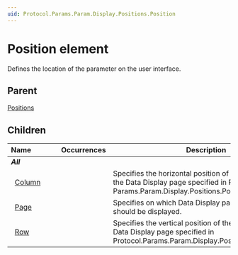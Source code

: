 ```yaml
---
uid: Protocol.Params.Param.Display.Positions.Position
---
```


# Position element

Defines the location of the parameter on the user interface.

## Parent

[Positions](xref:Protocol.Params.Param.Display.Positions)

## Children

|Name&nbsp;&nbsp;&nbsp;&nbsp;&nbsp;&nbsp;&nbsp;&nbsp;&nbsp;&nbsp;&nbsp;&nbsp;|Occurrences|Description|
|--- |--- |--- |
|***All***|||
|&nbsp;&nbsp;[Column](xref:Protocol.Params.Param.Display.Positions.Position.Column)||Specifies the horizontal position of the parameter on the Data Display page specified in Protocol. Params.Param.Display.Positions.Position.Page.|
|&nbsp;&nbsp;[Page](xref:Protocol.Params.Param.Display.Positions.Position.Page)||Specifies on which Data Display page the parameter should be displayed.|
|&nbsp;&nbsp;[Row](xref:Protocol.Params.Param.Display.Positions.Position.Row)||Specifies the vertical position of the parameter on the Data Display page specified in Protocol.Params.Param.Display.Positions.Position.Page.|
